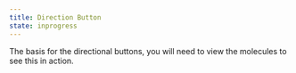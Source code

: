 ```yaml
---
title: Direction Button
state: inprogress
---
```

The basis for the directional buttons, you will need to view the molecules to see this in action.
